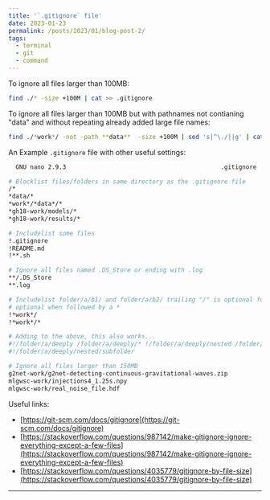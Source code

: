 ```yaml
---
title: '`.gitignore` file'
date: 2023-01-23
permalink: /posts/2023/01/blog-post-2/
tags:
  - terminal
  - git
  - command
---
```


To ignore all files larger than 100MB:

```bash
find ./* -size +100M | cat >> .gitignore
```

To ignore all files larger than 100MB but with pathnames not contianing "data" and without repeating already added large file names:

```bash
find ./*work*/ -not -path **data**  -size +100M | sed 's|^\./||g' | cat >> .gitignore; awk '!NF || !seen[$0]++' .gitignore
```

An Example `.gitignore` file with other useful settings:

```bash
  GNU nano 2.9.3                                           .gitignore

# Blocklist files/folders in same directory as the .gitignore file
/*
*data/*
*work*/*data*/*
*gh18-work/models/*
*gh18-work/results/*

# Includelist some files
!.gitignore
!README.md
!**.sh

# Ignore all files named .DS_Store or ending with .log
**/.DS_Store
**.log

# Includelist folder/a/b1/ and folder/a/b2/ trailing "/" is optional for folders, may match file though. "/" is NOT
# optional when followed by a *
!*work*/
!*work*/*

# Adding to the above, this also works...
#!/folder/a/deeply /folder/a/deeply/* !/folder/a/deeply/nested /folder/a/deeply/nested/*
#!/folder/a/deeply/nested/subfolder

# Ignore all files larger than 150MB
g2net-work/g2net-detecting-continuous-gravitational-waves.zip
mlgwsc-work/injections4_1.25s.npy
mlgwsc-work/real_noise_file.hdf

```

Useful links:

- [https://git-scm.com/docs/gitignore](https://git-scm.com/docs/gitignore)
- [https://stackoverflow.com/questions/987142/make-gitignore-ignore-everything-except-a-few-files](https://stackoverflow.com/questions/987142/make-gitignore-ignore-everything-except-a-few-files)
- [https://stackoverflow.com/questions/4035779/gitignore-by-file-size](https://stackoverflow.com/questions/4035779/gitignore-by-file-size)


---